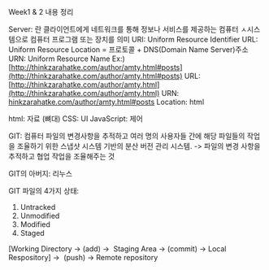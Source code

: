 Week1 & 2 내용 정리 

Server: 란 클라이언트에게 네트워크를 통해 정보나 서비스를 제공하는 컴퓨터 ㅅ시스템으로 컴퓨터 프로그램 또는 장치를 의미
URI: Uniform Resource Identifier
URL: Uniform Resource Location = 프로토콜 + DNS(Domain Name Server)주소
URN: Uniform Resource Name
Ex:) [http://thinkzarahatke.com/author/amty.html#posts](http://thinkzarahatke.com/author/amty.html#posts)
URL: [http://thinkzarahatke.com/author/amty.html](http://thinkzarahatke.com/author/amty.html)
URN: [hinkzarahatke.com/author/amty.html#posts](http://hinkzarahatke.com/author/amty.html#posts)
Location: html

html: 자료 (뼈대)
CSS: UI
JavaScript: 제어

GIT: 컴퓨터 파일의 변경사항을 추적하고 여러 명의 사용자들 간에 해당 파일들의 작업을 조율하기 위한 스냅샷 시스템 기반의 분산 버전 관리 시스템. -> 파일의 변경 사항을 추적하고 협업 작업을 조율해주는 것

GIT의 아버지: 리누스

GIT 파일의 4가지 상태:
1. Untracked
2. Unmodified
3. Modified
4. Staged 

[Working Directory -> (add) ->  Staging Area -> (commit) -> Local Respository] ->  
(push) -> Remote repository
